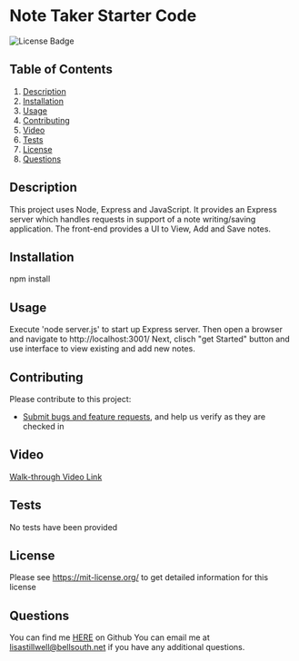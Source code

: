 # Note Taker Starter Code
![License Badge](https://shields.io/badge/license-MIT-green)

## Table of Contents
1. [Description](#description)
2. [Installation](#installation)
3. [Usage](#usage)
4. [Contributing](#contributing)
5. [Video](#video)
5. [Tests](#tests)
6. [License](#license)
7. [Questions](#questions)

## Description
This project uses Node, Express and JavaScript. It provides an Express server which handles requests in support of a note writing/saving application. The front-end provides a UI to View, Add and Save notes.

## Installation
npm install

## Usage
Execute 'node server.js' to start up Express server. Then open a browser and navigate to http://localhost:3001/
Next, clisch "get Started" button and use interface to view existing and add new notes.
## Contributing
Please contribute to this project:
* [Submit bugs and feature requests](https://github.com/lstillwe/note-taker/issues), and help us verify as they are checked in

## Video
[Walk-through Video Link](https://drive.google.com/file/d/10Nj9xDgygycAkktwdgYIuHmu4Nt14IUE/view?usp=sharing)

## Tests
No tests have been provided
## License
Please see https://mit-license.org/ to get detailed information for this license

## Questions
You can find me [HERE](https://github.com/lstillwe) on Github
You can email me at lisastillwell@bellsouth.net if you have any additional questions.
